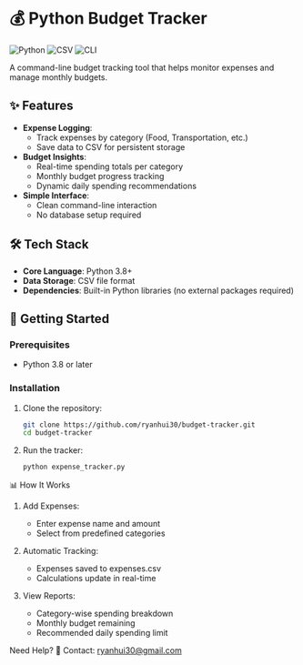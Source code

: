 # 💰 Python Budget Tracker

![Python](https://img.shields.io/badge/Python-3.8+-blue?logo=python&logoColor=white)
![CSV](https://img.shields.io/badge/Data-CSV-brightgreen?logo=file-excel&logoColor=white)
![CLI](https://img.shields.io/badge/Interface-CLI-lightgrey)

A command-line budget tracking tool that helps monitor expenses and manage monthly budgets.

## ✨ Features

- **Expense Logging**:
  - Track expenses by category (Food, Transportation, etc.)
  - Save data to CSV for persistent storage
- **Budget Insights**:
  - Real-time spending totals per category
  - Monthly budget progress tracking
  - Dynamic daily spending recommendations
- **Simple Interface**:
  - Clean command-line interaction
  - No database setup required

## 🛠 Tech Stack
- **Core Language**: Python 3.8+
- **Data Storage**: CSV file format
- **Dependencies**: Built-in Python libraries (no external packages required)

## 🚀 Getting Started

### Prerequisites
- Python 3.8 or later

### Installation
1. Clone the repository:
   ```bash
   git clone https://github.com/ryanhui30/budget-tracker.git
   cd budget-tracker
   ```

2. Run the tracker:
   ```bash
   python expense_tracker.py
   ```
   
📊 How It Works
1. Add Expenses:
   - Enter expense name and amount
   - Select from predefined categories

2. Automatic Tracking:
   - Expenses saved to expenses.csv
   - Calculations update in real-time

3. View Reports:
   - Category-wise spending breakdown
   - Monthly budget remaining
   - Recommended daily spending limit

Need Help?
📩 Contact: ryanhui30@gmail.com
